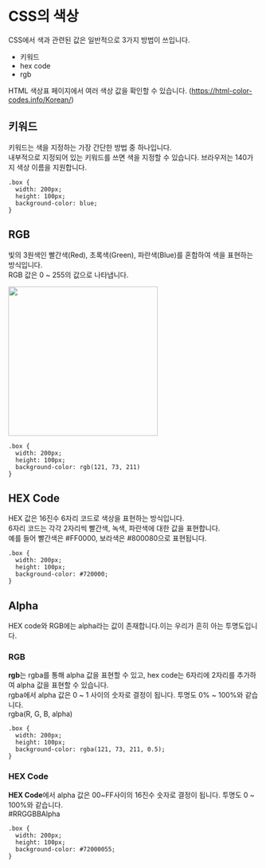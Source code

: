 # CSS의 색상

CSS에서 색과 관련된 값은 일반적으로 3가지 방법이 쓰입니다.

- 키워드
- hex code
- rgb

HTML 색상표 페이지에서 여러 색상 값을 확인할 수 있습니다. (https://html-color-codes.info/Korean/)

## 키워드

키워드는 색을 지정하는 가장 간단한 방법 중 하나입니다.<br>
내부적으로 지정되어 있는 키워드를 쓰면 색을 지정할 수 있습니다. 브라우저는 140가지 색상 이름을 지원합니다.

```
.box {
  width: 200px;
  height: 100px;
  background-color: blue;
}
```

## RGB

빛의 3원색인 빨간색(Red), 초록색(Green), 파란색(Blue)를 혼합하여 색을 표현하는 방식입니다.<br>
RGB 값은 0 ~ 255의 값으로 나타냅니다.

<img src="https://user-images.githubusercontent.com/57892556/146678640-67ef4db5-58e3-452f-9c1e-abce05f1e74d.png" width="300" height="300"/>

```
.box {
  width: 200px;
  height: 100px;
  background-color: rgb(121, 73, 211)
}
```

## HEX Code

HEX 값은 16진수 6자리 코드로 색상을 표현하는 방식입니다.<br>
6자리 코드는 각각 2자리씩 빨간색, 녹색, 파란색에 대한 값을 표현합니다.<br>
예를 들어 빨간색은 #FF0000, 보라색은 #800080으로 표현됩니다.

```
.box {
  width: 200px;
  height: 100px;
  background-color: #720000;
}
```

## Alpha

HEX code와 RGB에는 alpha라는 값이 존재합니다.이는 우리가 흔히 아는 투명도입니다.<br>

### RGB

**rgb**는 rgba를 통해 alpha 값을 표현할 수 있고, hex code는 6자리에 2자리를 추가하여 alpha 값을 표현할 수 있습니다.<br>
rgba에서 alpha 값은 0 ~ 1 사이의 숫자로 결정이 됩니다. 투명도 0% ~ 100%와 같습니다.<br>
rgba(R, G, B, alpha)

```
.box {
  width: 200px;
  height: 100px;
  background-color: rgba(121, 73, 211, 0.5);
}
```

### HEX Code

**HEX Code**에서 alpha 값은 00~FF사이의 16진수 숫자로 결정이 됩니다. 투명도 0 ~ 100%와 같습니다.<br>
#RRGGBBAlpha

```
.box {
  width: 200px;
  height: 100px;
  background-color: #72000055;
}
```
